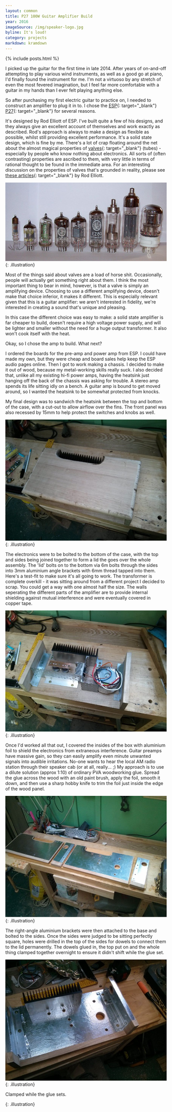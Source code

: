 ```yaml
---
layout: common
title: P27 100W Guitar Amplifier Build
year: 2016
imageSource: /img/speaker-logo.jpg
byline: It's loud!
category: projects
markdown: kramdown
---
```


{% include posts.html %}

I picked up the guitar for the first time in late 2014. After years of on-and-off attempting to play various wind instruments, as well as a good go at piano, I'd finally found the instrument for me. I'm not a virtuoso by any stretch of even the most fevered imagination, but I feel far more comfortable with a guitar in my hands than I ever felt playing anything else.

So after purchasing my first electric guitar to practice on, I needed to construct an amplifier to plug it in to. I chose the [ESP](http://sound.westhost.com/index2.html){: target="\_blank"} [P27](http://sound.westhost.com/project27.htm){: target="\_blank"} for several reasons.

It's designed by Rod Elliott of ESP. I've built quite a few of his designs, and they always give an excellent account of themselves and work exactly as described. Rod's approach is always to make a design as flexible as possible, whilst still providing excellent performance. It's a solid state design, which is fine by me. There's a lot of crap floating around the net about the almost magical properties of [valves](https://en.wikipedia.org/wiki/Vacuum_tube){: target="\_blank"} (tubes) - especially by people who know nothing about electronics. All sorts of (often contrasting) properties are ascribed to them, with very little in terms of rational thought to be found in the immediate area. For an interesting discussion on the properties of valves that's grounded in reality, please see [these articles](http://sound.westhost.com/valves/index.html){: target="\_blank"} by Rod Elliott.

![A line of valves, mostly miniature types. Image from Wikimedia commons](/img/valves.jpg){: .illustration}

Most of the things said about valves are a load of horse shit. Occasionally, people will actually get something right about them. I think the most important thing to bear in mind, however, is that a valve is simply an amplifying device. Choosing to use a different amplifying device, doesn't make that choice inferior, it makes it different. This is especially relevant given that this is a guitar amplifier: we aren't interested in fidelity, we're interested in creating a sound that's unique and pleasing.

In this case the different choice was easy to make: a solid state amplifier is far cheaper to build, doesn't require a high voltage power supply, and will be lighter and smaller without the need for a huge output transformer. It also won't cook itself with the heat.

Okay, so I chose the amp to build. What next?

I ordered the boards for the pre-amp and power amp from ESP. I could have made my own, but they were cheap and board sales help keep the ESP audio pages online. Then I got to work making a chassis. I decided to make it out of wood, because my metal-working skills really suck. I also decided that, unlike all my existing hi-fi power amps, having the heatsink just hanging off the back of the chassis was asking for trouble. A stereo amp spends its life sitting idly on a bench. A guitar amp is bound to get moved around, so I wanted the heatsink to be somewhat protected from knocks.

My final design was to sandwich the heatsink between the top and bottom of the case, with a cut-out to allow airflow over the fins. The front panel was also recessed by 15mm to help protect the switches and knobs as well.

![Mock-up of the case to see if the heatsink fits](/img/P27-mock-up.jpg){: .illustration}

The electronics were to be bolted to the bottom of the case, with the top and sides being joined together to form a lid the goes over the whole assembly. The 'lid' bolts on to the bottom via 6m bolts through the sides into 3mm aluminium angle brackets with 6mm thread tapped into them. Here's a test-fit to make sure it's all going to work. The transformer is complete overkill - it was sitting around from a different project I decided to scrap. You could get a way with one almost half the size. The walls seperating the different parts of the amplifier are to provide internal shielding against mutual interference and were eventually covered in copper tape.

![P27 mock-up of the major structural components](/img/P27-struct-mock.jpg){: .illustration}

Once I'd worked all that out, I covered the insides of the box with aluminium foil to shield the electronics from extraneous interference. Guitar preamps have massive gain, so they can easily amplify even minute unwanted signals into audible irritations. No-one wants to hear the local AM radio station through their speaker cab (or at all, really... ;) My approach is to use a dilute solution (approx 1:10) of ordinary PVA woodworking glue. Spread the glue across the wood with an old paint brush, apply the foil, smooth it down, and then use a sharp hobby knife to trim the foil just inside the edge of the wood panel.

![P7 chassis with foil shield applied](/img/P27-shielded.jpg){: .illustration}

The right-angle aluminium brackets were then attached to the base and bolted to the sides. Once the sides were judged to be sitting perfectly square, holes were drilled in the top of the sides for dowels to connect them to the lid permanently. The dowels glued in, the top put on and the whole thing clamped together overnight to ensure it didn't shift while the glue set.

![P27 bottom and top alignment](/img/P27-aligning-sides.jpg){: .illustration}

Clamped while the glue sets.

![](){: .illustration}

